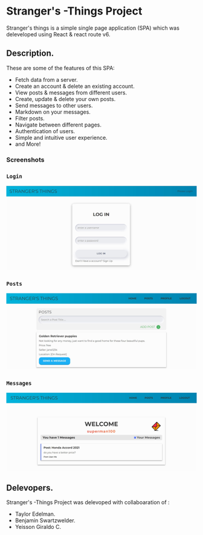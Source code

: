 # Stranger's -Things Project

Stranger's things is a simple single page application (SPA) which was deleveloped using React & react route v6.

## Description.

These are some of the features of this SPA:

- Fetch data from a server.
- Create an account & delete an existing account.
- View posts & messages from different users.
- Create, update & delete your own posts.
- Send messages to other users.
- Markdown on your messages.
- Filter posts.
- Navigate between different pages.
- Authentication of users.
- Simple and intuitive user experience.
- and More!

### Screenshots

### `Login`

![alt text](./src/icons/login.jpg)

### `Posts`

![alt text](./src/icons/post.jpg)

### `Messages`

![alt text](./src/icons/messages.jpg)

## Delevopers.

Stranger's -Things Project was delevoped with collaboaration of :

- Taylor Edelman.
- Benjamin Swartzwelder.
- Yeisson Giraldo C.

